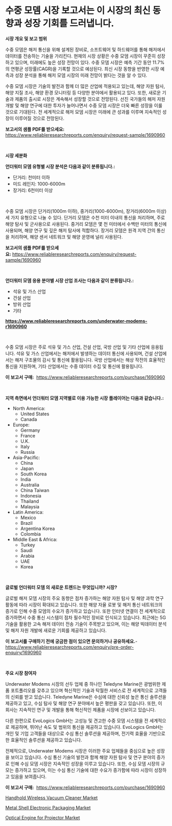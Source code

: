 <p><h1>수중 모뎀 시장 보고서는 이 시장의 최신 동향과 성장 기회를 드러냅니다.</h1></p><p><strong>시장 개요 및 보고 범위</strong></p>
<p><p>수중 모뎀은 해저 통신을 위해 설계된 장비로, 소프트웨어 및 하드웨어를 통해 해저에서 데이터를 전송하는 기술을 가리킨다. 현재의 시장 상황은 수중 모뎀 시장이 꾸준히 성장하고 있으며, 미래에도 높은 성장 전망이 있다. 수중 모뎀 시장은 예측 기간 동안 11.7%의 연평균 성장률(CAGR)을 기록할 것으로 예상된다. 최신 시장 동향을 반영한 시장 예측과 성장 분석을 통해 해저 모뎀 시장의 미래 전망이 밝다는 것을 알 수 있다. </p><p>수중 모뎀 시장은 기술의 발전과 함께 더 많은 산업에 적용되고 있는데, 해양 자원 탐사, 해양 지질 조사, 해양 환경 모니터링 등 다양한 분야에서 활용되고 있다. 또한, 새로운 기술과 제품의 출시로 시장은 계속해서 성장할 것으로 전망된다. 선진 국가들의 해저 자원 개발 및 해양 연구에 대한 투자가 늘어나면서 수중 모뎀 시장은 더욱 빠른 성장을 이룰 것으로 기대된다. 전 세계적으로 해저 모뎀 시장은 미래에 큰 성과를 이루며 지속적인 성장이 이루어질 것으로 전망된다.</p></p>
<p><strong>보고서의 샘플 PDF를 받으세요:</strong> <a href="https://www.reliableresearchreports.com/enquiry/request-sample/1690960">https://www.reliableresearchreports.com/enquiry/request-sample/1690960</a></p>
<p>&nbsp;</p>
<p><strong>시장 세분화</strong></p>
<p><strong>언더워터 모뎀 유형별 시장 분석은 다음과 같이 분류됩니다.:</strong></p>
<p><ul><li>단거리: 천미터 이하</li><li>미드 레인지: 1000-6000m</li><li>장거리: 6천미터 이상</li></ul></p>
<p>&nbsp;</p>
<p><p>수중 모뎀 시장은 단거리(1000m 이하), 중거리(1000-6000m), 장거리(6000m 이상) 세 가지 유형으로 나눌 수 있다. 단거리 모뎀은 수천 미터 이내의 통신을 처리하며, 주로 해양 탐사 및 군사용으로 사용된다. 중거리 모뎀은 몇 천 미터에서 수백만 미터의 통신에 사용되며, 해양 연구 및 깊은 해저 탐사에 적합하다. 장거리 모뎀은 원격 지역 간의 통신을 처리하며, 해양 센서 네트워크 및 해양 운영에 널리 사용된다.</p></p>
<p><strong>보고서의 샘플 PDF를 받으세요:</strong>&nbsp;<a href="https://www.reliableresearchreports.com/enquiry/request-sample/1690960">https://www.reliableresearchreports.com/enquiry/request-sample/1690960</a></p>
<p>&nbsp;</p>
<p><strong> 언더워터 모뎀 응용 분야별 시장 산업 조사는 다음과 같이 분류됩니다.:</strong></p>
<p><ul><li>석유 및 가스 산업</li><li>건설 산업</li><li>방위 산업</li><li>기타</li></ul></p>
<p><strong><a href="https://www.reliableresearchreports.com/underwater-modems-r1690960">https://www.reliableresearchreports.com/underwater-modems-r1690960</a></strong></p>
<p>&nbsp;</p>
<p><p>수중 모뎀 시장은 주로 석유 및 가스 산업, 건설 산업, 국방 산업 및 기타 산업에 응용됩니다. 석유 및 가스 산업에서는 해저에서 발생하는 데이터 통신에 사용되며, 건설 산업에서는 해저 구조물의 감시 및 통신에 활용됩니다. 국방 산업에서는 해상 작전의 효율적인 통신을 지원하며, 기타 산업에서는 수중 데이터 수집 및 통신에 활용됩니다.</p></p>
<p><strong>이 보고서 구매:</strong>&nbsp; <a href="https://www.reliableresearchreports.com/purchase/1690960">https://www.reliableresearchreports.com/purchase/1690960</a></p>
<p>&nbsp;</p>
<p><strong>지역 측면에서 언더워터 모뎀 지역별로 이용 가능한 시장 플레이어는 다음과 같습니다.:</strong></p>
<p><ul>
    <li>
        North America:
        <ul>
            <li>United States</li>
            <li>Canada</li>
        </ul>
    </li>
    <li>
        Europe:
        <ul>
            <li>Germany</li>
            <li>France</li>
            <li>U.K.</li>
            <li>Italy</li>
            <li>Russia</li>
        </ul>
    </li>
    <li>
        Asia-Pacific:
        <ul>
            <li>China</li>
            <li>Japan</li>
            <li>South Korea</li>
            <li>India</li>
            <li>Australia</li>
            <li>China Taiwan</li>
            <li>Indonesia</li>
            <li>Thailand</li>
            <li>Malaysia</li>
        </ul>
    </li>
    <li>
        Latin America:
        <ul>
            <li>Mexico</li>
            <li>Brazil</li>
            <li>Argentina Korea</li>
            <li>Colombia</li>
        </ul>
    </li>
    <li>
        Middle East & Africa:
        <ul>
            <li>Turkey</li>
            <li>Saudi</li>
            <li>Arabia</li>
            <li>UAE</li>
            <li>Korea</li>
        </ul>
    </li>
    </ul></p>
<p>&nbsp;</p>
<p><strong>글로벌 언더워터 모뎀 의 새로운 트렌드는 무엇입니까? 시장?</strong></p>
<p><p>글로벌 해저 모뎀 시장의 주요 동향은 점차 증가하는 해양 자원 탐사 및 해양 과학 연구 활동에 따라 시장이 확대되고 있습니다. 또한 해양 자율 로봇 및 해저 통신 네트워크의 증가로 인해 수중 모뎀의 수요가 증가하고 있습니다. 또한 인터넷 연결이 전 세계적으로 증가하면서 수중 통신 시스템이 점차 필수적인 장비로 인식되고 있습니다. 최근에는 5G 기술을 활용한 고속 해저 데이터 전송 기술이 주목받고 있으며, 이는 해양 빅데이터 분석 및 해저 자원 개발에 새로운 기회를 제공하고 있습니다.</p></p>
<p><strong>이 보고서를 구매하기 전에 궁금한 점이 있으면 문의하거나 공유하세요.</strong>- <a href="https://www.reliableresearchreports.com/enquiry/pre-order-enquiry/1690960">https://www.reliableresearchreports.com/enquiry/pre-order-enquiry/1690960</a></p>
<p>&nbsp;</p>
<p><strong>주요 시장 참여자</strong></p>
<p><p>Underwater Modems 시장의 선두 업체 중 하나인 Teledyne Marine은 광범위한 제품 포트폴리오를 갖추고 있으며 혁신적인 기술과 탁월한 서비스로 전 세계적으로 고객들의 신뢰를 받고 있습니다. Teledyne Marine은 수심에 대한 신뢰성 높은 통신 솔루션을 제공하고 있고, 수심 탐사 및 해양 연구 분야에서 높은 평판을 갖고 있습니다. 또한, 이 회사는 지속적인 연구 및 개발을 통해 혁신적인 제품을 시장에 선보이고 있습니다.</p><p>다른 한편으로 EvoLogics GmbH는 고성능 및 견고한 수중 모뎀 시스템을 전 세계적으로 제공하며, 뛰어난 속도 및 범위의 통신을 제공하고 있습니다. EvoLogics GmbH는 개인 및 기업 고객들을 대상으로 수심 통신 솔루션을 제공하며, 전기력 효율을 기반으로 한 효율적인 솔루션을 제공하고 있습니다.</p><p>전체적으로, Underwater Modems 시장은 이러한 주요 업체들을 중심으로 높은 성장을 보이고 있습니다. 수심 통신 기술의 발전과 함께 해양 자원 탐사 및 연구 분야의 증가로 인해 수심 모뎀 시장은 지속적인 성장을 이루고 있습니다. 또한, 수심 모뎀 시장의 규모는 증가하고 있으며, 이는 수심 통신 기술에 대한 수요가 증가함에 따라 시장이 성장하고 있음을 보여줍니다.</p></p>
<p><strong>이 보고서 구매:</strong>&nbsp;&nbsp;<a href="https://www.reliableresearchreports.com/purchase/1690960">https://www.reliableresearchreports.com/purchase/1690960</a></p>
<p><p><a href="https://www.linkedin.com/pulse/handhold-wireless-vacuum-cleaner-market-research-report-its-ltzkc?trackingId=fiJPaoAgyIsinBOwLQ5uYw%3D%3D">Handhold Wireless Vacuum Cleaner Market</a></p><p><a href="https://www.linkedin.com/pulse/metal-shell-electronic-packaging-market-comprehensive-assessment-7b7ue?trackingId=he%2FnVLc5hROPVBUAkoKI4g%3D%3D">Metal Shell Electronic Packaging Market</a></p><p><a href="https://www.linkedin.com/pulse/optical-engine-projector-market-furnishes-information-hs5ye?trackingId=RpWnMYAf6pEFWPUDd4HurA%3D%3D">Optical Engine for Projector Market</a></p></p>